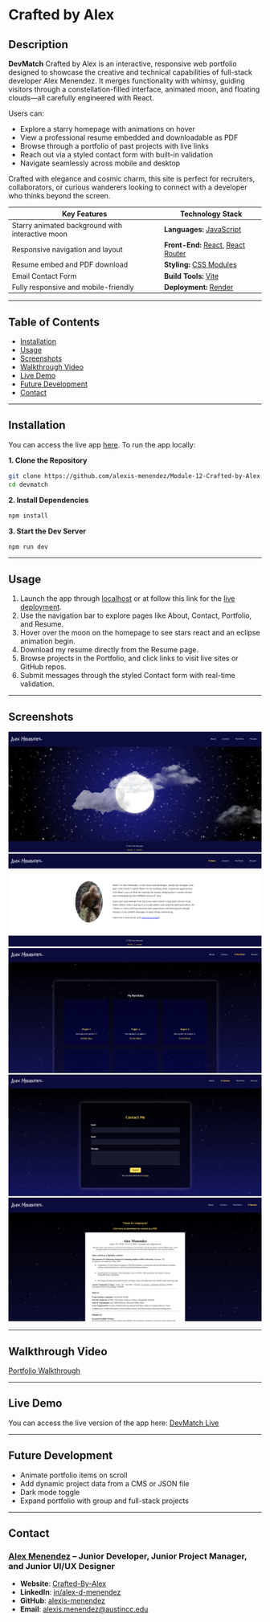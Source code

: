 # Crafted by Alex

## **Description**

**DevMatch** Crafted by Alex is an interactive, responsive web portfolio designed to showcase the creative and technical capabilities of full-stack developer Alex Menendez. It merges functionality with whimsy, guiding visitors through a constellation-filled interface, animated moon, and floating clouds—all carefully engineered with React.

Users can:

- Explore a starry homepage with animations on hover
- View a professional resume embedded and downloadable as PDF
- Browse through a portfolio of past projects with live links
- Reach out via a styled contact form with built-in validation
- Navigate seamlessly across mobile and desktop

Crafted with elegance and cosmic charm, this site is perfect for recruiters, collaborators, or curious wanderers looking to connect with a developer who thinks beyond the screen.

| **Key Features**                                 | **Technology Stack**                                                                 |
| ------------------------------------------------ | ------------------------------------------------------------------------------------ |
| Starry animated background with interactive moon | **Languages:** [JavaScript](https://developer.mozilla.org/)                          |
| Responsive navigation and layout                 | **Front-End:** [React](https://react.dev/), [React Router](https://reactrouter.com/) |
| Resume embed and PDF download                    | **Styling:** [CSS Modules](https://github.com/css-modules/css-modules)               |
| Email Contact Form                               | **Build Tools:** [Vite](https://vitejs.dev/)                                         |
| Fully responsive and mobile-friendly             | **Deployment:** [Render](https://render.com/)                                        |

---

## Table of Contents

- [Installation](#installation)
- [Usage](#usage)
- [Screenshots](#screenshots)
- [Walkthrough Video](#walkthrough-video)
- [Live Demo](#live-demo)
- [Future Development](#future-development)
- [Contact](#contact)

---

## Installation

You can access the live app [here](https://alex-menendez.onrender.com/). To run the app locally:

**1. Clone the Repository**

```bash
git clone https://github.com/alexis-menendez/Module-12-Crafted-by-Alex.git
cd devmatch
```

**2. Install Dependencies**

```bash
npm install
```

**3. Start the Dev Server**

```bash
npm run dev
```

---

## Usage
1. Launch the app through [localhost](http://localhost:5173) or at follow this link for the [live deployment](https://alex-menendez.onrender.com/).
2. Use the navigation bar to explore pages like About, Contact, Portfolio, and Resume.
3. Hover over the moon on the homepage to see stars react and an eclipse animation begin.
4. Download my resume directly from the Resume page.
5. Browse projects in the Portfolio, and click links to visit live sites or GitHub repos.
6. Submit messages through the styled Contact form with real-time validation.

---

## Screenshots

![homepage-screenshot](https://github.com/alexis-menendez/Module-12-Crafted-By-Alex/blob/main/Assets/p-home.png?raw=true)
![about-screenshot](https://github.com/alexis-menendez/Module-12-Crafted-By-Alex/blob/main/Assets/p-about.png?raw=true)
![portfolio-screenshot](https://github.com/alexis-menendez/Module-12-Crafted-By-Alex/blob/main/Assets/p-portfolio.png?raw=true)
![contact-screenshot](https://github.com/alexis-menendez/Module-12-Crafted-By-Alex/blob/main/Assets/p-contact.png?raw=true)
![resume-screenshot](https://github.com/alexis-menendez/Module-12-Crafted-By-Alex/blob/main/Assets/p-resume.png?raw=true)



---

## Walkthrough Video

[Portfolio Walkthrough](https://drive.google.com/file/d/1xTYGZXhS27lcVUFJ1mtKC4FvDFeLgCee/view?usp=sharing)

---

## Live Demo

You can access the live version of the app here: [DevMatch Live](https://alex-menendez.onrender.com/)

---

## Future Development

- Animate portfolio items on scroll
- Add dynamic project data from a CMS or JSON file
- Dark mode toggle
- Expand portfolio with group and full-stack projects

---

## Contact

### [**Alex Menendez**](https://alex-menendez.onrender.com/) – Junior Developer, Junior Project Manager, and Junior UI/UX Designer

- **Website**: [Crafted-By-Alex](https://alex-menendez.onrender.com/)
- **LinkedIn**: [in/alex-d-menendez](https://www.linkedin.com/in/alex-d-menendez/)
- **GitHub**: [alexis-menendez](https://github.com/alexis-menendez)
- **Email**: [alexis.menendez@austincc.edu](https://alex-menendez.onrender.com/contact)


